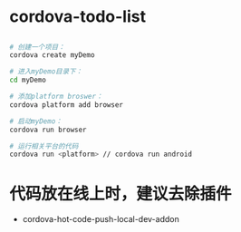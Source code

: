 <!--
 * @version: 0.0.1
 * @Author: lixingjuan <xingjuan.li@hand-china.com>
 * @Date: 2020-02-07 19:02:34
 * @copyright: Copyright (c) 2019, Hand
 -->
# cordova-todo-list

## 
```bash
# 创建一个项目：
cordova create myDemo

# 进入myDemo目录下： 
cd myDemo

# 添加platform broswer： 
cordova platform add browser

# 启动myDemo： 
cordova run browser

# 运行相关平台的代码
cordova run <platform> // cordova run android
```

# 代码放在线上时，建议去除插件
- cordova-hot-code-push-local-dev-addon
